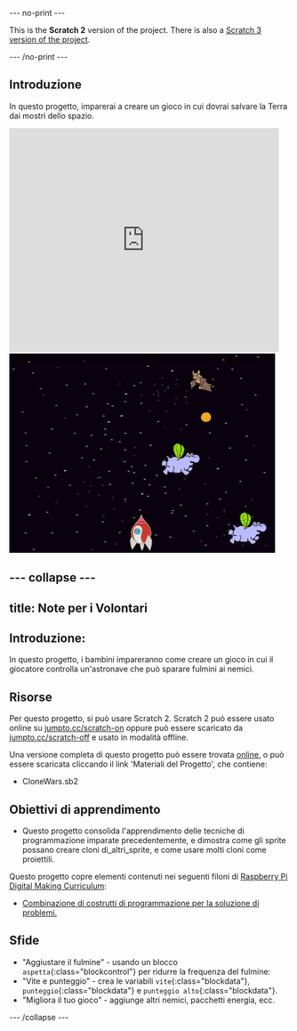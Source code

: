--- no-print ---

This is the **Scratch 2** version of the project. There is also a [Scratch 3 version of the project](https://projects.raspberrypi.org/it-IT/projects/clone-wars).

--- /no-print ---

## Introduzione

In questo progetto, imparerai a creare un gioco in cui dovrai salvare la Terra dai mostri dello spazio.

<div class="scratch-preview">
  <iframe allowtransparency="true" width="485" height="402" src="https://scratch.mit.edu/projects/embed/46018140/?autostart=false" frameborder="0"></iframe>
  <img src="images/invaders-final.png">
</div>

--- collapse ---
---
title: Note per i Volontari
---

## Introduzione:
In questo progetto, i bambini impareranno come creare un gioco in cui il giocatore controlla un'astronave che può sparare fulmini ai nemici.

## Risorse
Per questo progetto, si può usare Scratch 2. Scratch 2 può essere usato online su [jumpto.cc/scratch-on](http://jumpto.cc/scratch-on) oppure può essere scaricato da [jumpto.cc/scratch-off](http://jumpto.cc/scratch-off) e usato in modalità offline.

Una versione completa di questo progetto può essere trovata <a href="http://scratch.mit.edu/projects/46018140/#editor">online</a>, o può essere scaricata cliccando il link 'Materiali del Progetto', che contiene:

+ CloneWars.sb2

## Obiettivi di apprendimento
+ Questo progetto consolida l'apprendimento delle tecniche di programmazione imparate precedentemente, e dimostra come gli sprite possano creare cloni di_altri_sprite, e come usare molti cloni come proiettili.

Questo progetto copre elementi contenuti nei seguenti filoni di [Raspberry Pi Digital Making Curriculum](http://rpf.io/curriculum):

+ [Combinazione di costrutti di programmazione per la soluzione di problemi.](https://www.raspberrypi.org/curriculum/programming/builder)

## Sfide
+ "Aggiustare il fulmine" - usando un blocco `aspetta`{:class="blockcontrol"} per ridurre la frequenza del fulmine:
+ "Vite e punteggio" - crea le variabili `vite`{:class="blockdata"}, `punteggio`{:class="blockdata"} e `punteggio alto`{:class="blockdata"}.
+ "Migliora il tuo gioco" - aggiunge altri nemici, pacchetti energia, ecc.

--- /collapse ---